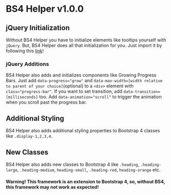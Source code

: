 # BS4 Helper v1.0.0

## jQuery Initialization

Without BS4 Helper you have to initialize elements like tooltips yourself with `jQuery`. But, BS4 Helper does all that initialization for you. Just import it by following this [link](https://bhogi7589.github.io/bs4-helper)!

### jQuery Additions

BS4 Helper also adds and initializes components like Growing Progress Bars. Just add `data-progress="grow"` and `data-max-width=[width relative to parent of your choice]`(optional) to a `<div>` element with `class="progress-bar"`. If you want to set transition, add `data-transition=[milliseconds]` too. Add `data-animation="scroll"` to trigger the animation when you scroll past the progress bar.

## Additional Styling

BS4 Helper also adds additional styling properties to Bootstrap 4 classes like `.display-1,2,3,4`.

## New Classes

BS4 Helper also adds new classes to Bootstrap 4 like `.heading`, `.heading-large`, `.heading-medium`, `heading-small`, `.heading-red`, `heading-orange` etc.

#### Warning! This framework is an extension to Bootstrap 4, so, without BS4, this framework may not work as expected!

